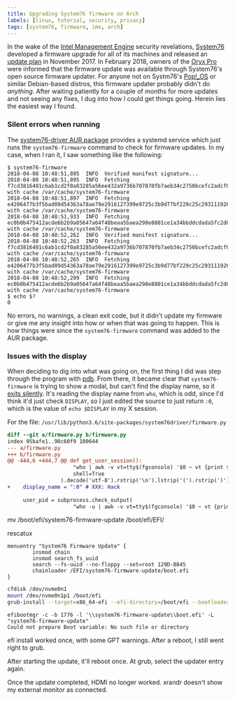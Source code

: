 ```yaml
---
title: Upgrading System76 firmware on Arch
labels: [linux, tutorial, security, privacy]
tags: [system76, firmware, ime, arch]
---
```


In the wake of the [Intel Management
Engine](https://en.wikipedia.org/wiki/Intel_Management_Engine) security
revelations, [System76](https://system76.com/) developed a firmware upgrade for
all of its machines and released an [update
plan](http://blog.system76.com/post/168050597573/system76-me-firmware-updates-plan)
in November 2017. In February 2018, owners of the [Oryx
Pro](https://system76.com/laptops/oryx) were informed that the firmware update
was available through System76's open source firmware updater. For anyone not on
Systm76's [Pop!_OS](https://system76.com/pop) or similar Debian-based distros,
this firmware updater probably didn't do *anything*. After waiting patiently for
a couple of months for more updates and not seeing any fixes, I dug into how I
could get things going. Herein lies the easiest way I found.

### Silent errors when running
The [system76-driver AUR
package](https://aur.archlinux.org/packages/system76-driver/) provides a systemd
service which just runs the `system76-firmware` command to check for firmware
updates. In my case, when I ran it, I saw something like the following:

```
$ system76-firmware
2018-04-08 10:48:51,895  INFO  Verified manifest signature...
2018-04-08 10:48:51,895  INFO  Fetching f7cd3816401c6ab1cd2f0a83285a56ee432a9736b707870fb7aeb34c2750bcefc2adcf0f83952696eb688b9768e93f68 with cache /var/cache/system76-firmware
2018-04-08 10:48:51,897  INFO  Fetching e4206477b3f5bad09d54363a78ae79e2916127399e9725c3b9d77bf229c25c293111926d841c1c05b186a96c0963f6ff with cache /var/cache/system76-firmware
2018-04-08 10:48:51,933  INFO  Fetching ec0b0b475412acde6b2b9a05647a64f48beaa5baea298e8801ce1a34bbddcdada5fc2d8025b2e6f07d9802c384a01e7c with cache /var/cache/system76-firmware
2018-04-08 10:48:52,262  INFO  Verified manifest signature...
2018-04-08 10:48:52,263  INFO  Fetching f7cd3816401c6ab1cd2f0a83285a56ee432a9736b707870fb7aeb34c2750bcefc2adcf0f83952696eb688b9768e93f68 with cache /var/cache/system76-firmware
2018-04-08 10:48:52,265  INFO  Fetching e4206477b3f5bad09d54363a78ae79e2916127399e9725c3b9d77bf229c25c293111926d841c1c05b186a96c0963f6ff with cache /var/cache/system76-firmware
2018-04-08 10:48:52,299  INFO  Fetching ec0b0b475412acde6b2b9a05647a64f48beaa5baea298e8801ce1a34bbddcdada5fc2d8025b2e6f07d9802c384a01e7c with cache /var/cache/system76-firmware
$ echo $?
0
```

No errors, no warnings, a clean exit code, but it didn't update my firmware or
give me any insight into how or when that was going to happen. This is how
things were since the `system76-firmware` command was added to the AUR package.

### Issues with the display
When deciding to dig into what was going on, the first thing I did was step
through the program with [pdb](TODO). From there, it became clear that
`system76-firmware` is trying to show a modal, but can't find the display name,
so it [exits silently](TODO). It's reading the display name from `who`, which is
odd, since I'd think it'd just check `DISPLAY`, so I just edited the source to
just return `:0`, which is the value of `echo $DISPLAY` in my X session.

For the file: `/usr/lib/python3.6/site-packages/system76driver/firmware.py`
```diff
diff --git a/firmware.py b/firmware.py
index 95bafe1..90c60f9 100644
--- a/firmware.py
+++ b/firmware.py
@@ -444,6 +444,7 @@ def get_user_session():
                     "who | awk -v vt=tty$(fgconsole) '$0 ~ vt {print $5}'",
                     shell=True
                 ).decode('utf-8').rstrip('\n').lstrip('(').rstrip(')')
+    display_name = ":0" # XXX: Hack
 
     user_pid = subprocess.check_output(
                     "who -u | awk -v vt=tty$(fgconsole) '$0 ~ vt {print $6}'",
```

mv /boot/efi/system76-firmware-update /boot/efi/EFI/

rescatux

```
menuentry "System76 Firmware Update" {
        insmod chain
        insmod search_fs_uuid
        search --fs-uuid --no-floppy --set=root 129D-B845
        chainloader /EFI/system76-firmware-update/boot.efi
}
```

```bash
cfdisk /dev/nvme0n1
mount /dev/nvme0n1p1 /boot/efi
grub-install --target=x86_64-efi --efi-directory=/boot/efi --bootloader-id=grub
```

```
efibootmgr -c -b 1776 -l '\\system76-firmware-update\\boot.efi' -L "system76-firmware-update"
Could not prepare Boot variable: No such file or directory
```

efi install worked once, with some GPT warnings. After a reboot, I still went right to grub.

After starting the update, it'll reboot once. At grub, select the updater entry again.

Once the update completed, HDMI no longer worked. xrandr doesn't show my
external monitor as connected.

